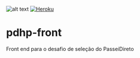![alt text](https://travis-ci.org/ethiago/pdhp-front.svg?branch=master "Build") [![Heroku](https://heroku-badge.herokuapp.com/?app=pdhp-bookstore)](https://pdhp-bookstore.herokuapp.com)



# pdhp-front
Front end para o desafio de seleção do PasseiDireto
